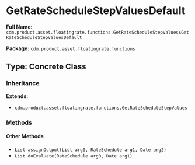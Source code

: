 # GetRateScheduleStepValuesDefault

**Full Name:** `cdm.product.asset.floatingrate.functions.GetRateScheduleStepValues$GetRateScheduleStepValuesDefault`

**Package:** `cdm.product.asset.floatingrate.functions`

## Type: Concrete Class

### Inheritance

**Extends:**
- `cdm.product.asset.floatingrate.functions.GetRateScheduleStepValues`

### Methods

#### Other Methods

- `List assignOutput(List arg0, RateSchedule arg1, Date arg2)`
- `List doEvaluate(RateSchedule arg0, Date arg1)`

